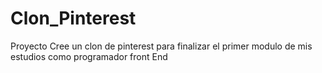 # Clon_Pinterest
Proyecto
Cree un clon de pinterest para finalizar el primer modulo de mis estudios como programador front End

